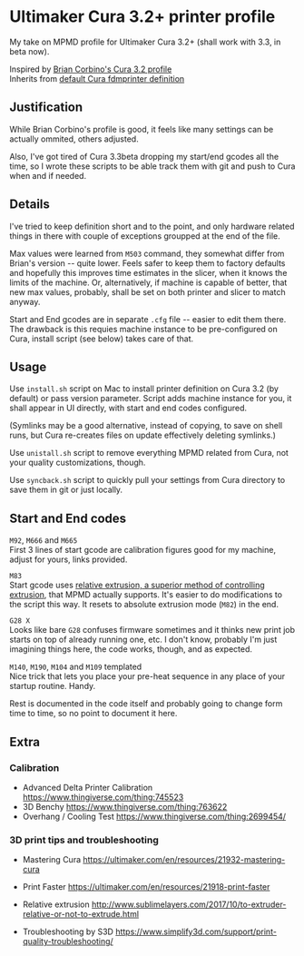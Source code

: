 # Ultimaker Cura 3.2+ printer profile

My take on MPMD profile for Ultimaker Cura 3.2+ (shall work with 3.3, in beta now).

Inspired by [Brian Corbino's Cura 3.2 profile](https://www.mpminidelta.com/slicers/cura)  
Inherits from [default Cura fdmprinter definition](https://github.com/Ultimaker/Cura/blob/master/resources/definitions/fdmprinter.def.json)

## Justification

While Brian Corbino's profile is good, it feels like many settings can be actually ommited, others adjusted.

Also, I've got tired of Cura 3.3beta dropping my start/end gcodes all the time, so I wrote these scripts to be able track them with git and push to Cura when and if needed.

## Details

I've tried to keep definition short and to the point, and only hardware related things in there with couple of exceptions groupped at the end of the file.

Max values were learned from `M503` command, they somewhat differ from Brian's version -- quite lower. Feels safer to keep them to factory defaults and hopefully this improves time estimates in the slicer, when it knows the limits of the machine. Or, alternatively, if machine is capable of better, that new max values, probably, shall be set on both printer and slicer to match anyway.

Start and End gcodes are in separate `.cfg` file -- easier to edit them there. The drawback is this requies machine instance to be pre-configured on Cura, install script (see below) takes care of that.

## Usage

Use `install.sh` script on Mac to install printer definition on Cura 3.2 (by default) or pass version parameter.
Script adds machine instance for you, it shall appear in UI directly, with start and end codes configured.

(Symlinks may be a good alternative, instead of copying, to save on shell runs, but Cura re-creates files on update effectively deleting symlinks.)

Use `unistall.sh` script to remove everything MPMD related from Cura, not your quality customizations, though.

Use `syncback.sh` script to quickly pull your settings from Cura directory to save them in git or just locally.

## Start and End codes

`M92`, `M666` and `M665`  
First 3 lines of start gcode are calibration figures good for my machine, adjust for yours, links provided.

`M83`  
Start gcode uses [relative extrusion, a superior method of controlling extrusion](http://www.sublimelayers.com/2017/10/to-extruder-relative-or-not-to-extrude.html), that MPMD actually supports.
It's easier to do modifications to the script this way. It resets to absolute extrusion mode (`M82`) in the end.

`G28 X`  
Looks like bare `G28` confuses firmware sometimes and it thinks new print job starts on top of already running one, etc. I don't know, probably I'm just imagining things here, the code works, though, and as expected.

`M140`, `M190`, `M104` and `M109` templated  
Nice trick that lets you place your pre-heat sequence in any place of your startup routine. Handy.

Rest is documented in the code itself and probably going to change form time to time, so no point to document it here.

## Extra

### Calibration

- Advanced Delta Printer Calibration https://www.thingiverse.com/thing:745523
- 3D Benchy https://www.thingiverse.com/thing:763622
- Overhang / Cooling Test https://www.thingiverse.com/thing:2699454/

### 3D print tips and troubleshooting

- Mastering Cura https://ultimaker.com/en/resources/21932-mastering-cura
- Print Faster https://ultimaker.com/en/resources/21918-print-faster
- Relative extrusion http://www.sublimelayers.com/2017/10/to-extruder-relative-or-not-to-extrude.html

- Troubleshooting by S3D https://www.simplify3d.com/support/print-quality-troubleshooting/
